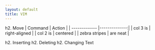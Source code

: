 ```yaml
---
layout: default
title: VIM
---
```

h2. Move
| Command       | Action        |
| ------------- |--------------:|
| col 3 is      | right-aligned |
| col 2 is      | centered      |
| zebra stripes | are neat      |

h2. Inserting
h2. Deleting
h2. Changing Text
